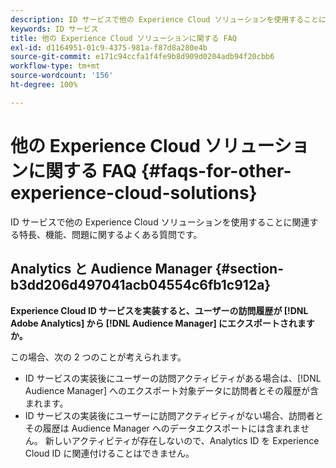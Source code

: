 ```yaml
---
description: ID サービスで他の Experience Cloud ソリューションを使用することに関連する特長、機能、問題に関するよくある質問です。
keywords: ID サービス
title: 他の Experience Cloud ソリューションに関する FAQ
exl-id: d1164951-01c9-4375-981a-f87d8a280e4b
source-git-commit: e171c94ccfa1f4fe9b8d909d0204adb94f20cbb6
workflow-type: tm+mt
source-wordcount: '156'
ht-degree: 100%

---
```


# 他の Experience Cloud ソリューションに関する FAQ {#faqs-for-other-experience-cloud-solutions}

ID サービスで他の Experience Cloud ソリューションを使用することに関連する特長、機能、問題に関するよくある質問です。

## Analytics と Audience Manager {#section-b3dd206d497041acb04554c6fb1c912a}

**Experience Cloud ID サービスを実装すると、ユーザーの訪問履歴が [!DNL Adobe Analytics] から [!DNL Audience Manager] にエクスポートされますか。**

この場合、次の 2 つのことが考えられます。

* ID サービスの実装後にユーザーの訪問アクティビティがある場合は、[!DNL Audience Manager] へのエクスポート対象データに訪問者とその履歴が含まれます。
* ID サービスの実装後にユーザーに訪問アクティビティがない場合、訪問者とその履歴は Audience Manager へのデータエクスポートには含まれません。 新しいアクティビティが存在しないので、Analytics ID を Experience Cloud ID に関連付けることはできません。
